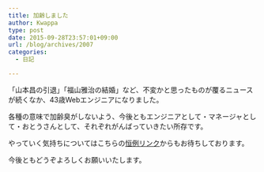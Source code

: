```yaml
---
title: 加齢しました
author: Kwappa
type: post
date: 2015-09-28T23:57:01+09:00
url: /blog/archives/2007
categories:
  - 日記

---
```

「山本昌の引退」「福山雅治の結婚」など、不変かと思ったものが覆るニュースが続くなか、43歳Webエンジニアになりました。
  
各種の意味で加齢臭がしないよう、今後ともエンジニアとして・マネージャとして・おとうさんとして、それぞれがんばっていきたい所存です。
  
やっていく気持ちについてはこちらの<a href="http://bit.ly/kwappa-wishlist" target="_blank" rel="noopener noreferrer">恒例リンク</a>からもお待ちしております。
  
今後ともどうぞよろしくお願いいたします。
